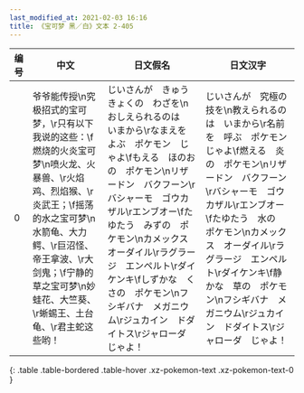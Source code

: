 ```yaml
---
last_modified_at: 2021-02-03 16:16
title: 《宝可梦 黑／白》文本 2-405
---
```

| 编号 | 中文 | 日文假名 | 日文汉字 |
| ---- | ---- | ---- | --- |
| 0 | 爷爷能传授\n究极招式的宝可梦，\r只有以下我说的这些：\f燃烧的火炎宝可梦\n喷火龙、火暴兽、\r火焰鸡、烈焰猴、\r炎武王；\f摇荡的水之宝可梦\n水箭龟、大力鳄、\r巨沼怪、帝王拿波、\r大剑鬼；\f宁静的草之宝可梦\n妙蛙花、大竺葵、\r蜥蜴王、土台龟、\r君主蛇这些哟！ | じいさんが　きゅうきょくの　わざを\nおしえられるのは　いまから\rなまえを　よぶ　ポケモン　じゃよ\fもえる　ほのおの　ポケモン\nリザードン　バクフーン\rバシャーモ　ゴウカザル\rエンブオー\fたゆたう　みずの　ポケモン\nカメックス　オーダイル\rラグラージ　エンペルト\rダイケンキ\fしずかな　くさの　ポケモン\nフシギバナ　メガニウム\rジュカイン　ドダイトス\rジャローダ　じゃよ！ | じいさんが　究極の　技を\n教えられるのは　いまから\r名前を　呼ぶ　ポケモン　じゃよ\f燃える　炎の　ポケモン\nリザードン　バクフーン\rバシャーモ　ゴウカザル\rエンブオー\fたゆたう　水の　ポケモン\nカメックス　オーダイル\rラグラージ　エンペルト\rダイケンキ\f静かな　草の　ポケモン\nフシギバナ　メガニウム\rジュカイン　ドダイトス\rジャローダ　じゃよ！ |
{: .table .table-bordered .table-hover .xz-pokemon-text .xz-pokemon-text-0 }